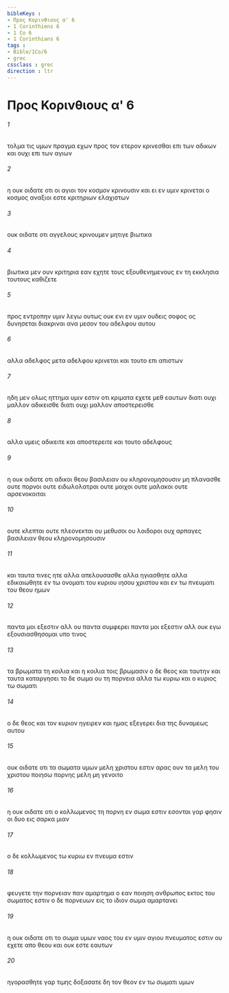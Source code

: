 ```yaml
---
bibleKeys : 
- Προς Κορινθιους α' 6
- 1 Corinthiens 6
- 1 Co 6
- 1 Corinthians 6
tags : 
- Bible/1Co/6
- grec
cssclass : grec
direction : ltr
---
```


# Προς Κορινθιους α' 6

###### 1
τολμα τις υμων πραγμα εχων προς τον ετερον κρινεσθαι επι των αδικων και ουχι επι των αγιων
###### 2
η ουκ οιδατε οτι οι αγιοι τον κοσμον κρινουσιν και ει εν υμιν κρινεται ο κοσμος αναξιοι εστε κριτηριων ελαχιστων
###### 3
ουκ οιδατε οτι αγγελους κρινουμεν μητιγε βιωτικα
###### 4
βιωτικα μεν ουν κριτηρια εαν εχητε τους εξουθενημενους εν τη εκκλησια τουτους καθιζετε
###### 5
προς εντροπην υμιν λεγω ουτως ουκ ενι εν υμιν ουδεις σοφος ος δυνησεται διακριναι ανα μεσον του αδελφου αυτου
###### 6
αλλα αδελφος μετα αδελφου κρινεται και τουτο επι απιστων
###### 7
ηδη μεν ολως ηττημα υμιν εστιν οτι κριματα εχετε μεθ εαυτων διατι ουχι μαλλον αδικεισθε διατι ουχι μαλλον αποστερεισθε
###### 8
αλλα υμεις αδικειτε και αποστερειτε και τουτο αδελφους
###### 9
η ουκ οιδατε οτι αδικοι θεου βασιλειαν ου κληρονομησουσιν μη πλανασθε ουτε πορνοι ουτε ειδωλολατραι ουτε μοιχοι ουτε μαλακοι ουτε αρσενοκοιται
###### 10
ουτε κλεπται ουτε πλεονεκται ου μεθυσοι ου λοιδοροι ουχ αρπαγες βασιλειαν θεου κληρονομησουσιν
###### 11
και ταυτα τινες ητε αλλα απελουσασθε αλλα ηγιασθητε αλλα εδικαιωθητε εν τω ονοματι του κυριου ιησου χριστου και εν τω πνευματι του θεου ημων
###### 12
παντα μοι εξεστιν αλλ ου παντα συμφερει παντα μοι εξεστιν αλλ ουκ εγω εξουσιασθησομαι υπο τινος
###### 13
τα βρωματα τη κοιλια και η κοιλια τοις βρωμασιν ο δε θεος και ταυτην και ταυτα καταργησει το δε σωμα ου τη πορνεια αλλα τω κυριω και ο κυριος τω σωματι
###### 14
ο δε θεος και τον κυριον ηγειρεν και ημας εξεγερει δια της δυναμεως αυτου
###### 15
ουκ οιδατε οτι τα σωματα υμων μελη χριστου εστιν αρας ουν τα μελη του χριστου ποιησω πορνης μελη μη γενοιτο
###### 16
η ουκ οιδατε οτι ο κολλωμενος τη πορνη εν σωμα εστιν εσονται γαρ φησιν οι δυο εις σαρκα μιαν
###### 17
ο δε κολλωμενος τω κυριω εν πνευμα εστιν
###### 18
φευγετε την πορνειαν παν αμαρτημα ο εαν ποιηση ανθρωπος εκτος του σωματος εστιν ο δε πορνευων εις το ιδιον σωμα αμαρτανει
###### 19
η ουκ οιδατε οτι το σωμα υμων ναος του εν υμιν αγιου πνευματος εστιν ου εχετε απο θεου και ουκ εστε εαυτων
###### 20
ηγορασθητε γαρ τιμης δοξασατε δη τον θεον εν τω σωματι υμων
